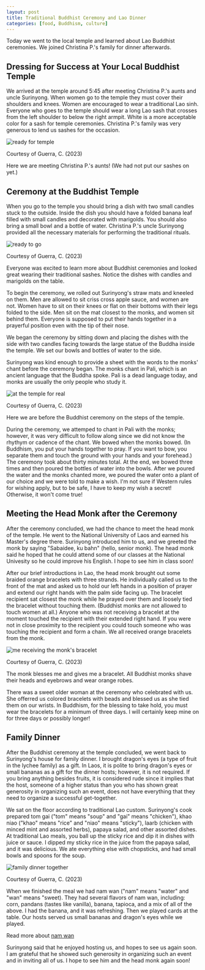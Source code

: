 ```yaml
---
layout: post
title: Traditional Buddhist Ceremony and Lao Dinner
categories: [food, Buddhism, culture]
---
```


Today we went to the local temple and learned about Lao Buddhist ceremonies. We joined Christina P.'s family for dinner afterwards. 

## Dressing for Success at Your Local Buddhist Temple

We arrived at the temple around 5:45 after meeting Christina P.'s aunts and uncle Surinyong. When women go to the temple they must cover their shoulders and knees. Women are encouraged to wear a traditional Lao sinh. Everyone who goes to the temple should wear a long Lao sash that crosses from the left shoulder to below the right armpit. White is a more acceptable color for a sash for temple ceremonies. Christina P.'s family was very generous to lend us sashes for the occasion.

![ready for temple](https://lh3.googleusercontent.com/pw/AIL4fc-VXFgVmiQbL_A24gjwmBQRYyxmID3ytNoU2Vzf27cf778ZlGsBTfY2GKuGKLnCD0jk6_j7SOgkH0aDrqagPPpHcxJU4zFs3xznjOsI_AfxEWg_9j03=w1000)

Courtesy of Guerra, C. (2023)

Here we are meeting Christina P.'s aunts! (We had not put our sashes on yet.)

## Ceremony at the Buddhist Temple

When you go to the temple you should bring a dish with two small candles stuck to the outside. Inside the dish you should have a folded banana leaf filled with small candles and decorated with marigolds. You should also bring a small bowl and a bottle of water. Christina P.'s uncle Surinyong provided all the necessary materials for performing the traditional rituals. 

![ready to go](https://lh3.googleusercontent.com/pw/AIL4fc8z_CYmvzlexLPaMSRs9UEAU5tvZvRudqF1QN-qmTqQlN7_wEQ3ZfYnJ8KE2-lFDpkFeSf7xaPIASWBjMHPd7RVhbLsUZadX9DMxyQ_0OEVDOP-v8VQ=w1000)

Courtesy of Guerra, C. (2023)

Everyone was excited to learn more about Buddhist ceremonies and looked great wearing their traditional sashes. Notice the dishes with candles and marigolds on the table. 

To begin the ceremony, we rolled out Surinyong's straw mats and kneeled on them. Men are allowed to sit criss cross apple sauce, and women are not. Women have to sit on their knees or flat on their bottoms with their legs folded to the side. Men sit on the mat closest to the monks, and women sit behind them. Everyone is supposed to put their hands together in a prayerful position even with the tip of their nose. 

We began the ceremony by sitting down and placing the dishes with the side with two candles facing towards the large statue of the Buddha inside the temple. We set our bowls and bottles of water to the side. 

Surinyong was kind enough to provide a sheet with the words to the monks' chant before the ceremony began. The monks chant in Pali, which is an ancient language that the Buddha spoke. Pali is a dead language today, and monks are usually the only people who study it. 

![at the temple for real](https://lh3.googleusercontent.com/pw/AIL4fc-b3zHia0AfjF3QLN1XD_x5WLMRp2XXGu2S5MfO1H4O0G4bVvfd8W9MGZ1FwQzU0xT5kZe1j0Ssv8OiZXuBpzPttA_S6RI9DYbVml7PduNOY3AqwFdz=w1000)

Courtesy of Guerra, C. (2023)

Here we are before the Buddhist ceremony on the steps of the temple. 

During the ceremony, we attemped to chant in Pali with the monks; however, it was very difficult to follow along since we did not know the rhythym or cadence of the chant. We bowed when the monks bowed. (In Buddhism, you put your hands together to pray. If you want to bow, you separate them and touch the ground with your hands and your forehead.) The ceremony took about thirty minutes total. At the end, we bowed three times and then poured the bottles of water into the bowls. After we poured the water and the monks chanted more, we poured the water onto a plant of our choice and we were told to make a wish. I'm not sure if Western rules for wishing apply, but to be safe, I have to keep my wish a secret! Otherwise, it won't come true!

## Meeting the Head Monk after the Ceremony

After the ceremony concluded, we had the chance to meet the head monk of the temple. He went to the National University of Laos and earned his Master's degree there. Surinyong introduced him to us, and we greeted the monk by saying "Sabaidee, ku bahn" (hello, senior monk). The head monk said he hoped that he could attend some of our classes at the National Univesity so he could improve his English. I hope to see him in class soon!

After our brief introductions in Lao, the head monk brought out some braided orange bracelets with three strands. He individually called us to the front of the mat and asked us to hold our left hands in a position of prayer and extend our right hands with the palm side facing up. The bracelet recipient sat closest the monk while he prayed over them and loosely tied the bracelet without touching them. (Buddhist monks are not allowed to touch women at all.) Anyone who was not receiving a bracelet at the moment touched the recipient with their extended right hand. If you were not in close proximity to the recipient you could touch someone who was touching the recipient and form a chain. We all received orange bracelets from the monk. 

![me receiving the monk's bracelet](https://lh3.googleusercontent.com/pw/AIL4fc97oD7HVddJodVVO_TeYAWTjJznT6f2Ea1UG7UkXay19uHQqnmDixeunqlK6x4tztEhVxC4FIG8O-45gG9KoE76AhldbhjB8DMCqNHWlqUMblAmv_xd=w1000)

Courtesy of Guerra, C. (2023)

The monk blesses me and gives me a bracelet. All Buddhist monks shave their heads and eyebrows and wear orange robes. 

There was a sweet older woman at the ceremony who celebrated with us. She offerred us colored bracelets with beads and blessed us as she tied them on our wrists. In Buddhism, for the blessing to take hold, you must wear the bracelets for a minimum of three days. I will certainly keep mine on for three days or possibly longer!

## Family Dinner

After the Buddhist ceremony at the temple concluded, we went back to Surinyong's house for family dinner. I brought dragon's eyes (a type of fruit in the lychee family) as a gift. In Laos, it is polite to bring dragon's eyes or small bananas as a gift for the dinner hosts; however, it is not required. If you bring anything besides fruits, it is considered rude since it implies that the host, someone of a higher status than you who has shown great generosity in organizing such an event, does not have everything that they need to organize a successful get-together.

We sat on the floor according to traditional Lao custom. Surinyong's cook prepared tom gai ("tom" means "soup" and "gai" means "chicken"), khao niao ("khao" means "rice" and "niao" means "sticky"), laarb (chicken with minced mint and assorted herbs), papaya salad, and other assorted dishes. At traditional Lao meals, you ball up the sticky rice and dip it in dishes with juice or sauce. I dipped my sticky rice in the juice from the papaya salad, and it was delicious. We ate everything else with chopsticks, and had small bowls and spoons for the soup. 

![family dinner together](https://lh3.googleusercontent.com/pw/AIL4fc_xd93FY5NcPOlRJ5C7LQZ-AMAZra3MFnN7m3dBXctB8dC29GtmuUb9sH3VqdYYl2m-mQ0HEB9yzBBbC6wrq7IGNvT8Is_zpPLx2Q3yB5S6ND5WvlEv=w1000)

Courtesy of Guerra, C. (2023)

When we finished the meal we had nam wan ("nam" means "water" and "wan" means "sweet). They had several flavors of nam wan, including: corn, pandans (tastes like vanilla), banana, tapioca, and a mix of all of the above. I had the banana, and it was refreshing. Then we played cards at the table. Our hosts served us small bananas and dragon's eyes while we played. 

Read more about [nam wan](https://cgguerra.github.io/live-laugh-laos/sights/food/language/2023/08/25/sabaidee/)

Surinyong said that he enjoyed hosting us, and hopes to see us again soon. I am grateful that he showed such generosity in organizing such an event and in inviting all of us. I hope to see him and the head monk again soon!

<!-- Hello and welcome. The only purpose of this post is to greet you when your site comes alive for the first time.  
This post will demonstrate some of the more common content & elements found in posts.  
Feel free to delete this post when you are ready to publish your first post.  

Lorem ipsum dolor sit amet, consectetur adipiscing elit. Fusce bibendum neque eget nunc mattis eu sollicitudin enim tincidunt. Vestibulum lacus tortor, ultricies id dignissim ac, bibendum in velit.

## Some great heading (h2)

Proin convallis mi ac felis pharetra aliquam. Curabitur dignissim accumsan rutrum. In arcu magna, aliquet vel pretium et, molestie et arcu.


Mauris lobortis nulla et felis ullamcorper bibendum. Phasellus et hendrerit mauris. Proin eget nibh a massa vestibulum pretium. Suspendisse eu nisl a ante aliquet bibendum quis a nunc. Praesent varius interdum vehicula. Aenean risus libero, placerat at vestibulum eget, ultricies eu enim. Praesent nulla tortor, malesuada adipiscing adipiscing sollicitudin, adipiscing eget est.

## Another great heading (h2)

Lorem ipsum dolor sit amet, consectetur adipiscing elit. Fusce bibendum neque eget nunc mattis eu sollicitudin enim tincidunt. Vestibulum lacus tortor, ultricies id dignissim ac, bibendum in velit.

### Some great subheading (h3)

Proin convallis mi ac felis pharetra aliquam. Curabitur dignissim accumsan rutrum. In arcu magna, aliquet vel pretium et, molestie et arcu. Mauris lobortis nulla et felis ullamcorper bibendum.

Phasellus et hendrerit mauris. Proin eget nibh a massa vestibulum pretium. Suspendisse eu nisl a ante aliquet bibendum quis a nunc.

### Some great subheading (h3)

Praesent varius interdum vehicula. Aenean risus libero, placerat at vestibulum eget, ultricies eu enim. Praesent nulla tortor, malesuada adipiscing adipiscing sollicitudin, adipiscing eget est.

> This quote will *change* your life. It will reveal the <i>secrets</i> of the universe, and all the wonders of humanity. Don't <em>misuse</em> it.

Lorem ipsum dolor sit amet, consectetur adipiscing elit. Fusce bibendum neque eget nunc mattis eu sollicitudin enim tincidunt.

### Some great subheading (h3)

Vestibulum lacus tortor, ultricies id dignissim ac, bibendum in velit. Proin convallis mi ac felis pharetra aliquam. Curabitur dignissim accumsan rutrum.

In arcu magna, aliquet vel pretium et, molestie et arcu. Mauris lobortis nulla et felis ullamcorper bibendum. Phasellus et hendrerit mauris.

#### You might want a sub-subheading (h4)

In arcu magna, aliquet vel pretium et, molestie et arcu. Mauris lobortis nulla et felis ullamcorper bibendum. Phasellus et hendrerit mauris.

In arcu magna, aliquet vel pretium et, molestie et arcu. Mauris lobortis nulla et felis ullamcorper bibendum. Phasellus et hendrerit mauris.

#### But it's probably overkill (h4)

In arcu magna, aliquet vel pretium et, molestie et arcu. Mauris lobortis nulla et felis ullamcorper bibendum. Phasellus et hendrerit mauris.

##### Could be a smaller sub-heading, `pacman` (h5)

In arcu magna, aliquet vel pretium et, molestie et arcu. Mauris lobortis nulla et felis ullamcorper bibendum. Phasellus et hendrerit mauris.

###### Small yet significant sub-heading  (h6)

In arcu magna, aliquet vel pretium et, molestie et arcu. Mauris lobortis nulla et felis ullamcorper bibendum. Phasellus et hendrerit mauris.

### Highlight the code please!!

{% highlight c %}
float Q_rsqrt( float number )
{
	long i;
	float x2, y;
	const float threehalfs = 1.5F;

	x2 = number * 0.5F;
	y  = number;
	i  = * ( long * ) &y;                       // evil floating point bit level hacking
	i  = 0x5f3759df - ( i >> 1 );               // what the fuck? 
	y  = * ( float * ) &i;
	y  = y * ( threehalfs - ( x2 * y * y ) );   // 1st iteration
//	y  = y * ( threehalfs - ( x2 * y * y ) );   // 2nd iteration, this can be removed

	return y;
}
{% endhighlight %}

### Oh hai, an unordered list!!

In arcu magna, aliquet vel pretium et, molestie et arcu. Mauris lobortis nulla et felis ullamcorper bibendum. Phasellus et hendrerit mauris.

- First item, yo
- Second item, dawg
- Third item, what what?!
- Fourth item, fo sheezy my neezy

### Oh hai, an ordered list!!

In arcu magna, aliquet vel pretium et, molestie et arcu. Mauris lobortis nulla et felis ullamcorper bibendum. Phasellus et hendrerit mauris.

1. First item, yo
2. Second item, dawg
3. Third item, what what?!
4. Fourth item, fo sheezy my neezy

## Headings are cool! (h2)

Proin eget nibh a massa vestibulum pretium. Suspendisse eu nisl a ante aliquet bibendum quis a nunc. Praesent varius interdum vehicula. Aenean risus libero, placerat at vestibulum eget, ultricies eu enim. Praesent nulla tortor, malesuada adipiscing adipiscing sollicitudin, adipiscing eget est.

Praesent nulla tortor, malesuada adipiscing adipiscing sollicitudin, adipiscing eget est.

Proin eget nibh a massa vestibulum pretium. Suspendisse eu nisl a ante aliquet bibendum quis a nunc.

### Tables

Title 1               | Title 2               | Title 3               | Title 4
--------------------- | --------------------- | --------------------- | ---------------------
lorem                 | lorem ipsum           | lorem ipsum dolor     | lorem ipsum dolor sit
lorem ipsum dolor sit | lorem ipsum dolor sit | lorem ipsum dolor sit | lorem ipsum dolor sit
lorem ipsum dolor sit | lorem ipsum dolor sit | lorem ipsum dolor sit | lorem ipsum dolor sit
lorem ipsum dolor sit | lorem ipsum dolor sit | lorem ipsum dolor sit | lorem ipsum dolor sit

Title 1 | Title 2 | Title 3 | Title 4
--- | --- | --- | ---
lorem | lorem ipsum | lorem ipsum dolor | lorem ipsum dolor sit
lorem ipsum dolor sit amet | lorem ipsum dolor sit amet consectetur | lorem ipsum dolor sit amet | lorem ipsum dolor sit
lorem ipsum dolor | lorem ipsum | lorem | lorem ipsum
lorem ipsum dolor | lorem ipsum dolor sit | lorem ipsum dolor sit amet | lorem ipsum dolor sit amet consectetur -->
